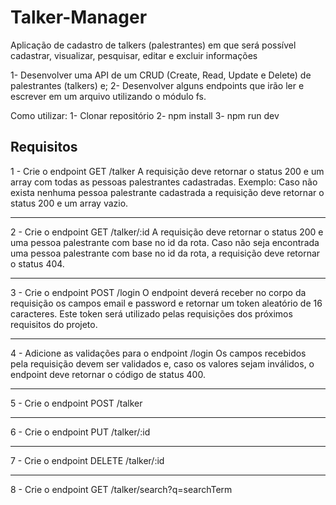# Talker-Manager
Aplicação de cadastro de talkers (palestrantes) em que será possível cadastrar, visualizar, pesquisar, editar e excluir informações

1- Desenvolver uma API de um CRUD (Create, Read, Update e Delete) de palestrantes (talkers) e;
2- Desenvolver alguns endpoints que irão ler e escrever em um arquivo utilizando o módulo fs.

Como utilizar: 
1- Clonar repositório
2- npm install
3- npm run dev

Requisitos 
---------------------------------------------------------------------------------------------------------------------------------------------------------
1 - Crie o endpoint GET /talker
A requisição deve retornar o status 200 e um array com todas as pessoas palestrantes cadastradas. Exemplo:
Caso não exista nenhuma pessoa palestrante cadastrada a requisição deve retornar o status 200 e um array vazio.

---------------------------------------------------------------------------------------------------------------------------------------------------------
2 - Crie o endpoint GET /talker/:id
A requisição deve retornar o status 200 e uma pessoa palestrante com base no id da rota.
Caso não seja encontrada uma pessoa palestrante com base no id da rota, a requisição deve retornar o status 404.

---------------------------------------------------------------------------------------------------------------------------------------------------------
3 - Crie o endpoint POST /login
O endpoint deverá receber no corpo da requisição os campos email e password e retornar um token aleatório de 16 caracteres. Este token será utilizado pelas requisições dos próximos requisitos do projeto.

---------------------------------------------------------------------------------------------------------------------------------------------------------
4 - Adicione as validações para o endpoint /login
Os campos recebidos pela requisição devem ser validados e, caso os valores sejam inválidos, o endpoint deve retornar o código de status 400.

---------------------------------------------------------------------------------------------------------------------------------------------------------
5 - Crie o endpoint POST /talker

---------------------------------------------------------------------------------------------------------------------------------------------------------
6 - Crie o endpoint PUT /talker/:id

---------------------------------------------------------------------------------------------------------------------------------------------------------
7 - Crie o endpoint DELETE /talker/:id

---------------------------------------------------------------------------------------------------------------------------------------------------------
8 - Crie o endpoint GET /talker/search?q=searchTerm


